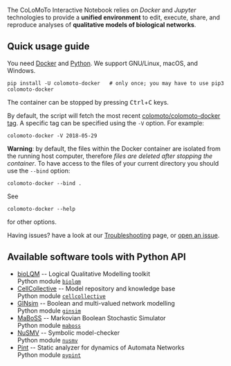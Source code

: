 ---
---

The CoLoMoTo Interactive Notebook relies on *Docker* and *Jupyter*
technologies to provide a **unified environment** to edit, execute, share,
and reproduce analyses of **qualitative models of biological networks**.

## Quick usage guide

You need [Docker](http://docker.com) and [Python](http://python.org).
We support GNU/Linux, macOS, and Windows.

    pip install -U colomoto-docker   # only once; you may have to use pip3
    colomoto-docker

The container can be stopped by pressing <kbd>Ctrl</kbd>+<kbd>C</kbd> keys.

By default, the script will fetch the most recent [colomoto/colomoto-docker tag](https://hub.docker.com/r/colomoto/colomoto-docker/tags/). A specific tag can be specified using the `-V` option. For example:

    colomoto-docker -V 2018-05-29

**Warning**: by default, the files within the Docker container are isolated from the running host computer, therefore *files are deleted after stopping the container*.
To have access to the files of your current directory you should use the `--bind` option:

    colomoto-docker --bind .
      
See

    colomoto-docker --help

for other options.

Having issues? have a look at our [Troubleshooting](https://github.com/colomoto/colomoto-docker/blob/master/TROUBLESHOOTING.md) page, or [open an issue](https://github.com/colomoto/colomoto-docker/issues).

## Available software tools with Python API

* [bioLQM](https://github.com/colomoto/bioLQM) -- Logical Qualitative Modelling toolkit<br/>
  Python module [`biolqm`](https://github.com/GINsim/GINsim-python)
* [CellCollective](https://cellcollective.org) -- Model repository and knowledge base<br/>
  Python module [`cellcollective`](https://github.com/colomoto/colomoto_jupyter)
* [GINsim](http://ginsim.org) -- Boolean and multi-valued network modelling<br/>
  Python module [`ginsim`](https://github.com/GINsim/GINsim-python) 
* [MaBoSS](http://maboss.curie.fr) -- Markovian Boolean Stochastic Simulator<br/>
  Python module [`maboss`](https://github.com/colomoto/pyMaBoSS)
* [NuSMV](http://nusmv.fbk.eu) -- Symbolic model-checker<br/>
  Python module [`nusmv`](https://github.com/colomoto/colomoto_jupyter)
* [Pint](https://loicpauleve.name/pint) -- Static analyzer for dynamics of Automata Networks<br/>
  Python module [`pypint`](https://github.com/pauleve/pint)

